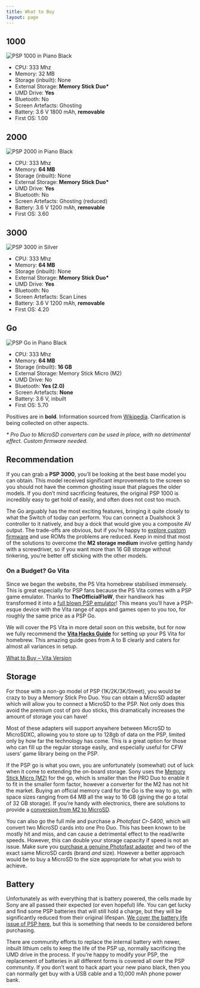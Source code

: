 ```yaml
---
title: What to Buy
layout: page
---
```


<div class="container rt-columncase">
<div class="row align-items-start">

<div class="col" markdown="1">

## 1000

![PSP 1000 in Piano Black](https://revive.today/wp-content/uploads/2018/04/Psp-1000-1024x581.jpg)

* CPU: 333 Mhz
* Memory: 32 MB
* Storage (inbuilt): None
* External Storage: **Memory Stick Duo\***
* UMD Drive: **Yes**
* Bluetooth: No
* Screen Artefacts: Ghosting
* Battery: 3.6 V 1800 mAh, **removable**
* First OS: 1.00

</div><div class="col" markdown="1">

## 2000

![PSP 2000 in Piano Black](https://revive.today/wp-content/uploads/2018/04/PSP-2000-1024x576.jpg)

* CPU: 333 Mhz
* Memory: **64 MB**
* Storage (inbuilt): None
* External Storage: **Memory Stick Duo\***
* UMD Drive: **Yes**
* Bluetooth: No
* Screen Artefacts: Ghosting (reduced)
* Battery: 3.6 V 1200 mAh, **removable**
* First OS: 3.60

</div><div class="col" markdown="1">

## 3000

![PSP 3000 in Silver](https://revive.today/wp-content/uploads/2018/04/PSP-3000-Silver-1024x565.jpg)

* CPU: 333 Mhz
* Memory: **64 MB**
* Storage (inbuilt): None
* External Storage: **Memory Stick Duo\***
* UMD Drive: **Yes**
* Bluetooth: No
* Screen Artefacts: Scan Lines
* Battery: 3.6 V 1200 mAh, **removable**
* First OS: 4.20

</div><div class="col" markdown="1">

## Go

![PSP Go in Piano Black](https://revive.today/wp-content/uploads/2018/04/PSP-Go-FL-Open-1024x954.jpg)

* CPU: 333 Mhz
* Memory: **64 MB**
* Storage (inbuilt): **16 GB**
* External Storage: Memory Stick Micro (M2)
* UMD Drive: No
* Bluetooth: **Yes (2.0)**
* Screen Artefacts: **None**
* Battery: 3.6 V, inbuilt
* First OS: 5.70

</div>

</div>
</div>

Positives are in **bold**. Information sourced from [Wikipedia](https://en.wikipedia.org/wiki/PlayStation_Portable). Clarification is being collected on other aspects.

_\* Pro Duo to MicroSD converters can be used in place, with no detrimental effect. Custom firmware needed._

## Recommendation

If you can grab a **PSP 3000**, you’ll be looking at the best base model you can obtain. This model received significant improvements to the screen so you should not have the common ghosting issue that plagues the older models. If you don’t mind sacrificing features, the original PSP 1000 is incredibly easy to get hold of easily, and often does not cost too much.

The Go arguably has the most exciting features, bringing it quite closely to what the Switch of today can perform. You can connect a Dualshock 3 controller to it natively, and buy a dock that would give you a composite AV output. The trade-offs are obvious, but if you’re happy to [explore custom firmware](https://revive.today/psp/cfw/) and use ROMs the problems are reduced. Keep in mind that most of the solutions to overcome the **M2 storage medium** involve getting handy with a screwdriver, so if you want more than 16 GB storage without tinkering, you’re better off sticking with the other models.

### On a Budget? Go Vita

Since we began the website, the PS Vita homebrew stabilised immensely. This is great especially for PSP fans because the PS Vita comes with a PSP game emulator. Thanks to **TheOfficialFloW**, their handiwork has transformed it into a [full blown PSP emulator](https://github.com/TheOfficialFloW/Adrenaline)! This means you’ll have a PSP-esque device with the Vita range of apps and games open to you too, for roughly the same price as a PSP Go.

We will cover the PS Vita in more detail soon on this website, but for now we fully recommend the **[Vita Hacks Guide](https://vita.hacks.guide/)** for setting up your PS Vita for homebrew. This amazing guide goes from A to B clearly and caters for almost all variances in setup.

<div class="text-center">
	<p class="rt-button"><a href="https://revive.today/psvita/wtb/">What to Buy – Vita Version</a></p>
</div>

## Storage

For those with a non-go model of PSP (1K/2K/3K/Street), you would be crazy to buy a Memory Stick Pro Duo. You can obtain a MicroSD adapter which will allow you to connect a MicroSD to the PSP. Not only does this avoid the premium cost of pro duo sticks, this dramatically increases the amount of storage you can have!

Most of these adapters will support anywhere between MicroSD to MicroSDXC, allowing you to store up to 128gb of data on the PSP, limited only by how far the technology has come. This is a great option for those who can fill up the regular storage easily, and especially useful for CFW users’ game library being on the PSP.

If the PSP go is what you own, you are unfortunately (somewhat) out of luck when it come to extending the on-board storage. Sony uses the [Memory Stick Micro (M2)](https://en.wikipedia.org/wiki/Memory_Stick#Memory_Stick_Micro_.28M2.29) for the go, which is smaller than the PRO Duo to enable it to fit in the smaller form factor, however a converter for the M2 has not hit the market. Buying an official memory card for the Go is the way to go, with space sizes ranging from 64 MB all the way to 16 GB (giving the go a total of 32 GB storage). If you’re handy with electronics, there are solutions to provide a [conversion from M2 to MicroSD](https://www.neogaf.com/threads/psp-go-memory-adapter-now-available-use-micro-sd-on-psp-go.1444277/).

You can also go the full mile and purchase a _Photofast Cr-5400_, which will convert two MicroSD cards into one Pro Duo. This has been known to be mostly hit and miss, and can cause a detrimental effect to the read/write speeds. However, this can double your storage capacity if speed is not an issue. Make sure you [purchase a genuine Photofast adapter](http://www.photofast.com/home/products/memory-card-adapter/cr-5400/) and two of the exact same MicroSD cards (brand _and_ size). However a better approach would be to buy a MicroSD to the size appropriate for what you wish to achieve.

## Battery

Unfortunately as with everything that is battery powered, the cells made by Sony are all passed their expected (or even hopeful) life. You can get lucky and find some PSP batteries that will still hold a charge, but they will be significantly reduced from their original lifespan. [We cover the battery life issue of PSP here](https://revive.today/psp/battery/), but this is something that needs to be considered before purchasing.

There are community efforts to replace the internal battery with newer, inbuilt lithium cells to keep the life of the PSP up, normally sacrificing the UMD drive in the process. If you’re happy to modify your PSP, the replacement of batteries in all different forms is covered all over the PSP community. If you don’t want to hack apart your new piano black, then you can normally get buy with a USB cable and a 10,000 mAh phone power bank.
